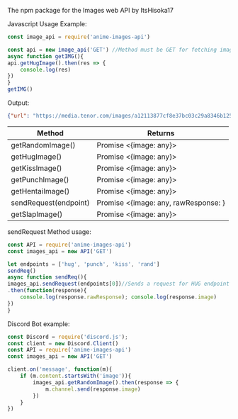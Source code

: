 The npm package for the Images web API by ItsHisoka17

Javascript Usage Example:
```js
const image_api = require('anime-images-api')

const api = new image_api('GET') //Method must be GET for fetching images
async function getIMG(){
api.getHugImage().then(res => {
    console.log(res)
})
}
getIMG()
```
Output:
```json
{"url": "https://media.tenor.com/images/a12113877cf8e37bc03c29a8346b125a/tenor.gif"}
```
| Method                | Returns                                             |
|-----------------------|-----------------------------------------------------|
| getRandomImage()      | Promise <{image: any}>                              |
| getHugImage()         | Promise <{image: any}>                              |
| getKissImage()        | Promise <{image: any}>                              |
| getPunchImage()       | Promise <{image: any}>                              |
| getHentaiImage()      | Promise <{image: any}>                              |
| sendRequest(endpoint) | Promise <{image: any, rawResponse: <Response Body>} |
| getSlapImage()      | Promise <{image: any}>                              |


sendRequest Method usage:

```js
const API = require('anime-images-api')
const images_api = new API('GET') 

let endpoints = ['hug', 'punch', 'kiss', 'rand']
sendReq()
async function sendReq(){
images_api.sendRequest(endpoints[0])//Sends a request for HUG endpoint
.then(function(response){
    console.log(response.rawResponse); console.log(response.image)
})
}
```

Discord Bot example:
```js
const Discord = require('discord.js');
const client = new Discord.Client()
const API = require('anime-images-api')
const images_api = new API('GET') 

client.on('message', function(m){
    if (m.content.startsWith('image')){
        images_api.getRandomImage().then(response => {
            m.channel.send(response.image)
        }) 
    }
})
```




